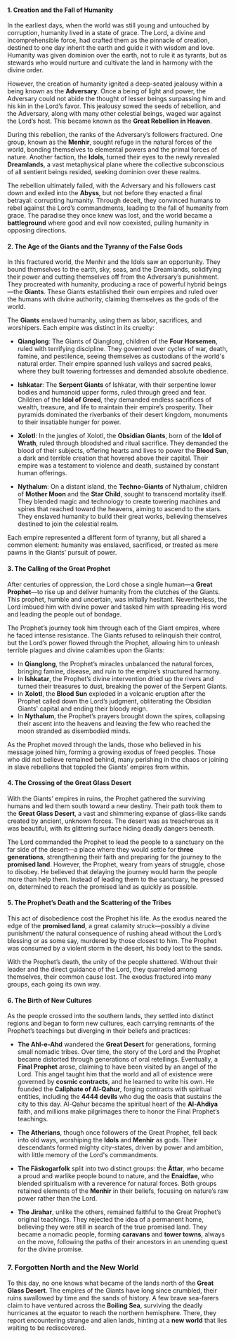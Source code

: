 #### **1. Creation and the Fall of Humanity**

In the earliest days, when the world was still young and untouched by corruption, humanity lived in a state of grace. The Lord, a divine and incomprehensible force, had crafted them as the pinnacle of creation, destined to one day inherit the earth and guide it with wisdom and love. Humanity was given dominion over the earth, not to rule it as tyrants, but as stewards who would nurture and cultivate the land in harmony with the divine order.

However, the creation of humanity ignited a deep-seated jealousy within a being known as the **Adversary**. Once a being of light and power, the Adversary could not abide the thought of lesser beings surpassing him and his kin in the Lord’s favor. This jealousy sowed the seeds of rebellion, and the Adversary, along with many other celestial beings, waged war against the Lord’s host. This became known as the **Great Rebellion in Heaven**.

During this rebellion, the ranks of the Adversary’s followers fractured. One group, known as the **Menhir**, sought refuge in the natural forces of the world, bonding themselves to elemental powers and the primal forces of nature. Another faction, the **Idols**, turned their eyes to the newly revealed **Dreamlands**, a vast metaphysical plane where the collective subconscious of all sentient beings resided, seeking dominion over these realms.

The rebellion ultimately failed, with the Adversary and his followers cast down and exiled into the **Abyss**, but not before they enacted a final betrayal: corrupting humanity. Through deceit, they convinced humans to rebel against the Lord’s commandments, leading to the fall of humanity from grace. The paradise they once knew was lost, and the world became a **battleground** where good and evil now coexisted, pulling humanity in opposing directions.

#### **2. The Age of the Giants and the Tyranny of the False Gods**

In this fractured world, the Menhir and the Idols saw an opportunity. They bound themselves to the earth, sky, seas, and the Dreamlands, solidifying their power and cutting themselves off from the Adversary’s punishment. They procreated with humanity, producing a race of powerful hybrid beings—the **Giants**. These Giants established their own empires and ruled over the humans with divine authority, claiming themselves as the gods of the world.

The **Giants** enslaved humanity, using them as labor, sacrifices, and worshipers. Each empire was distinct in its cruelty:

- **Qianglong**: The Giants of Qianglong, children of the **Four Horsemen**, ruled with terrifying discipline. They governed over cycles of war, death, famine, and pestilence, seeing themselves as custodians of the world's natural order. Their empire spanned lush valleys and sacred peaks, where they built towering fortresses and demanded absolute obedience.

- **Ishkatar**: The **Serpent Giants** of Ishkatar, with their serpentine lower bodies and humanoid upper forms, ruled through greed and fear. Children of the **Idol of Greed**, they demanded endless sacrifices of wealth, treasure, and life to maintain their empire’s prosperity. Their pyramids dominated the riverbanks of their desert kingdom, monuments to their insatiable hunger for power.

- **Xolotl**: In the jungles of Xolotl, the **Obsidian Giants**, born of the **Idol of Wrath**, ruled through bloodshed and ritual sacrifice. They demanded the blood of their subjects, offering hearts and lives to power the **Blood Sun**, a dark and terrible creation that hovered above their capital. Their empire was a testament to violence and death, sustained by constant human offerings.

- **Nythalum**: On a distant island, the **Techno-Giants** of Nythalum, children of **Mother Moon** and the **Star Child**, sought to transcend mortality itself. They blended magic and technology to create towering machines and spires that reached toward the heavens, aiming to ascend to the stars. They enslaved humanity to build their great works, believing themselves destined to join the celestial realm.

Each empire represented a different form of tyranny, but all shared a common element: humanity was enslaved, sacrificed, or treated as mere pawns in the Giants’ pursuit of power.

#### **3. The Calling of the Great Prophet**

After centuries of oppression, the Lord chose a single human—a **Great Prophet**—to rise up and deliver humanity from the clutches of the Giants. This prophet, humble and uncertain, was initially hesitant. Nevertheless, the Lord imbued him with divine power and tasked him with spreading His word and leading the people out of bondage.

The Prophet’s journey took him through each of the Giant empires, where he faced intense resistance. The Giants refused to relinquish their control, but the Lord’s power flowed through the Prophet, allowing him to unleash terrible plagues and divine calamities upon the Giants:

- In **Qianglong**, the Prophet’s miracles unbalanced the natural forces, bringing famine, disease, and ruin to the empire’s structured harmony.
- In **Ishkatar**, the Prophet’s divine intervention dried up the rivers and turned their treasures to dust, breaking the power of the Serpent Giants.
- In **Xolotl**, the **Blood Sun** exploded in a volcanic eruption after the Prophet called down the Lord’s judgment, obliterating the Obsidian Giants' capital and ending their bloody reign.
- In **Nythalum**, the Prophet’s prayers brought down the spires, collapsing their ascent into the heavens and leaving the few who reached the moon stranded as disembodied minds.

As the Prophet moved through the lands, those who believed in his message joined him, forming a growing exodus of freed peoples. Those who did not believe remained behind, many perishing in the chaos or joining in slave rebellions that toppled the Giants’ empires from within.

#### **4. The Crossing of the Great Glass Desert**

With the Giants’ empires in ruins, the Prophet gathered the surviving humans and led them south toward a new destiny. Their path took them to the **Great Glass Desert**, a vast and shimmering expanse of glass-like sands created by ancient, unknown forces. The desert was as treacherous as it was beautiful, with its glittering surface hiding deadly dangers beneath.

The Lord commanded the Prophet to lead the people to a sanctuary on the far side of the desert—a place where they would settle for **three generations**, strengthening their faith and preparing for the journey to the **promised land**. However, the Prophet, weary from years of struggle, chose to disobey. He believed that delaying the journey would harm the people more than help them. Instead of leading them to the sanctuary, he pressed on, determined to reach the promised land as quickly as possible.

#### **5. The Prophet’s Death and the Scattering of the Tribes**

This act of disobedience cost the Prophet his life. As the exodus neared the edge of the **promised land**, a great calamity struck—possibly a divine punishment/ the natural consequence of rushing ahead without the Lord’s blessing or as some say, murdered by those closest to him. The Prophet was consumed by a violent storm in the desert, his body lost to the sands.

With the Prophet’s death, the unity of the people shattered. Without their leader and the direct guidance of the Lord, they quarreled among themselves, their common cause lost. The exodus fractured into many groups, each going its own way.

#### **6. The Birth of New Cultures**

As the people crossed into the southern lands, they settled into distinct regions and began to form new cultures, each carrying remnants of the Prophet’s teachings but diverging in their beliefs and practices:

- **The Ahl-e-Ahd** wandered the **Great Desert** for generations, forming small nomadic tribes. Over time, the story of the Lord and the Prophet became distorted through generations of oral retellings. Eventually, a **Final Prophet** arose, claiming to have been visited by an angel of the Lord. This angel taught him that the world and all of existence were governed by **cosmic contracts**, and he learned to write his own. He founded the **Caliphate of Al-Qahur**, forging contracts with spiritual entities, including the **4444 devils** who dug the oasis that sustains the city to this day. Al-Qahur became the spiritual heart of the **Al-Ahdiya** faith, and millions make pilgrimages there to honor the Final Prophet’s teachings.

- **The Atherians**, though once followers of the Great Prophet, fell back into old ways, worshiping the **Idols** and **Menhir** as gods. Their descendants formed mighty city-states, driven by power and ambition, with little memory of the Lord's commandments.

- **The Fäskogarfolk** split into two distinct groups: the **Ättar**, who became a proud and warlike people bound to nature, and the **Enaidfae**, who blended spiritualism with a reverence for natural forces. Both groups retained elements of the **Menhir** in their beliefs, focusing on nature’s raw power rather than the Lord.

- **The Jirahar**, unlike the others, remained faithful to the Great Prophet’s original teachings. They rejected the idea of a permanent home, believing they were still in search of the true promised land. They became a nomadic people, forming **caravans** and **tower towns**, always on the move, following the paths of their ancestors in an unending quest for the divine promise.

### **7. Forgotten North and the New World**

To this day, no one knows what became of the lands north of the **Great Glass Desert**. The empires of the Giants have long since crumbled, their ruins swallowed by time and the sands of history. A few brave sea-farers claim to have ventured across the **Boiling Sea**, surviving the deadly hurricanes at the equator to reach the northern hemisphere. There, they report encountering strange and alien lands, hinting at a **new world** that lies waiting to be rediscovered.

